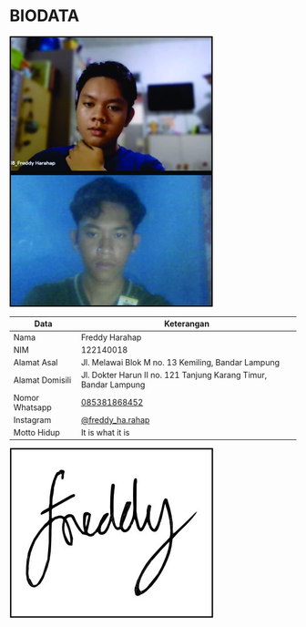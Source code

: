 # BIODATA

![Foto](018_foto.jpg)

| Data            | Keterangan |
| --------------- | ------------- |
| Nama            | Freddy Harahap |
| NIM             | 122140018 |
| Alamat Asal     | Jl. Melawai Blok M no. 13 Kemiling, Bandar Lampung |
| Alamat Domisili | Jl. Dokter Harun II no. 121 Tanjung Karang Timur, Bandar Lampung |
| Nomor Whatsapp  | [085381868452](https://wa.me/+6285381868452) |
| Instagram       | [@freddy_ha.rahap](https://instagram.com/freddy_ha.rahap) |
| Motto Hidup     | It is what it is |

![TTD](018_ttd.jpg)
